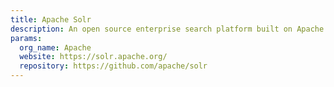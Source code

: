 ```yaml
---
title: Apache Solr
description: An open source enterprise search platform built on Apache Lucene.
params:
  org_name: Apache
  website: https://solr.apache.org/
  repository: https://github.com/apache/solr
---
```

